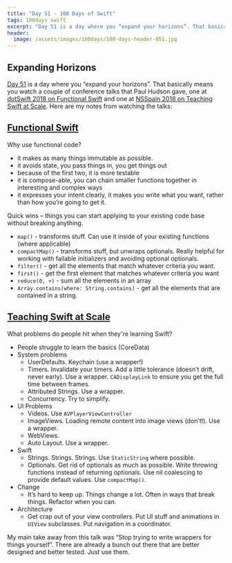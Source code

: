 ```yaml
---
title: "Day 51 - 100 Days of Swift"
tags: 100days swift
excerpt: "Day 51 is a day where you “expand your horizons”. That basically means you watch a couple of conference talks that Paul Hudson gave, one at dotSwift 2018 on Functional Swift and one at NSSpain 2018 on Teaching Swift at Scale. Here are my notes from watching the talks:"
header:
  image: /assets/images/100days/100-days-header-051.jpg
---
```

## Expanding Horizons
[Day 51](https://www.hackingwithswift.com/100/51) is a day where you “expand your horizons”. That basically means you watch a couple of conference talks that Paul Hudson gave, one at [dotSwift 2018 on Functional Swift][functional] and one at [NSSpain 2018 on Teaching Swift at Scale][teaching]. Here are my notes from watching the talks:

## [Functional Swift][functional]
Why use functional code?
- it makes as many things immutable as possible.
- it avoids state, you pass things in, you get things out
- because of the first two, it is more testable
- it is compose-able, you can chain smaller functions together in interesting and complex ways
- it expresses your intent clearly, it makes you write what you want, rather than how you’re going to get it.

Quick wins – things you can start applying to your existing code base without breaking anything.
- `map()` - transforms stuff. Can use it inside of your existing functions (where applicable)
- `compactMap()` - transforms stuff, but unwraps optionals. Really helpful for working with failable initializers and avoiding optional optionals.
- `filter()` - get all the elements that match whatever criteria you want.
- `first()`  - get the first element that matches whatever criteria you want
- `reduce(0, +)` - sum all the elements in an array
- `Array.contains(where: String.contains)`  - get all the elements that are contained in a string.

## [Teaching Swift at Scale][teaching]
What problems do people hit when they're learning Swift?
- People struggle to learn the basics (CoreData)
- System problems
	- UserDefaults. Keychain (use a wrapper!)
	- Timers. Invalidate your timers. Add a little tolerance (doesn’t drift, never early). Use a wrapper. `CADisplayLink` to ensure you get the full time between frames.
	- Attributed Strings. Use a wrapper.
	- Concurrency. Try to simplify.
- UI Problems
	- Videos. Use `AVPlayerViewController`
	- ImageViews. Loading remote content into image views (don’t!). Use a wrapper.
	- WebViews.
	- Auto Layout. Use a wrapper.
- Swift
	- Strings. Strings. Strings. Use `StaticString` where possible.
	- Optionals. Get rid of optionals as much as possible. Write throwing functions instead of returning optionals. Use nil coalescing to provide default values. Use `compactMap()`.
- Change
	- It’s hard to keep up. Things change a lot. Often in ways that break things. Refactor when you can.
- Architecture
	- Get crap out of your view controllers. Put UI stuff and animations in `UIView` subclasses. Put navigation in a coordinator.

My main take away from this talk was “Stop trying to write wrappers for things yourself”. There are already a bunch out there that are better designed and better tested. Just use them.

[teaching]: https://vimeo.com/291590798
[functional]: https://www.youtube.com/watch?v=OgU8d_E1K14
